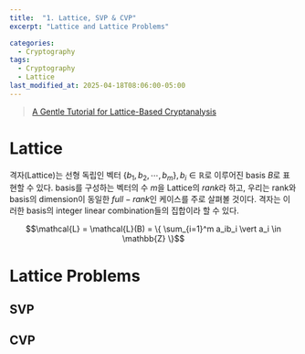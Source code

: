 ```yaml
---
title:  "1. Lattice, SVP & CVP"
excerpt: "Lattice and Lattice Problems"

categories:
  - Cryptography
tags:
  - Cryptography
  - Lattice
last_modified_at: 2025-04-18T08:06:00-05:00
---
```


> [A Gentle Tutorial for Lattice-Based Cryptanalysis](https://eprint.iacr.org/2023/032.pdf)

# Lattice

격자(Lattice)는 선형 독립인 벡터 $\{ b_1, b_2, \cdots, b_m \}, b_i \in \mathbb{R}$로 이루어진 basis $B$로 표현할 수 있다. basis를 구성하는 벡터의 수 $m$을 Lattice의 $rank$라 하고, 우리는 rank와 basis의 dimension이 동일한 $full-rank$인 케이스를 주로 살펴볼 것이다. 격자는 이러한 basis의 integer linear combination들의 집합이라 할 수 있다. 

$$\mathcal{L} = \mathcal{L}(B) = \{ \sum_{i=1}^m a_ib_i \vert a_i \in \mathbb{Z} \}$$




# Lattice Problems
## SVP 

## CVP 
